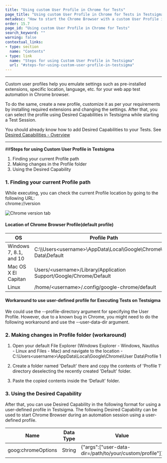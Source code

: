 ```yaml
---
title: "Using custom User Profile in Chrome for Tests"
page_title: "Using custom User Profile in Chrome for Tests in Testsigma"
metadesc: "How to start the Chrome Browser with a custom User Profile in Test Session using Testsigma"
order: 15.7
page_id: "Using custom User Profile in Chrome for Tests"
search_keyword: ""
warning: false
contextual_links:
- type: section
  name: "Contents"
- type: link
  name: "Steps for using Custom User Profile in Testsigma"
  url: "#steps-for-using-custom-user-profile-in-testsigma"
---
```

---

Custom user profiles help you emulate settings such as pre-installed extensions, specific location, language, etc. for your web app test automation in Chrome browser. 

To do the same, create a new profile, customize it as per your requirements by installing required extensions and changing the settings. After that, you can select the profile using Desired Capabilities in Testsigma while starting a Test Session.

You should already know how to add Desired Capabilities to your Tests. See [Desired Capabilities - Overview](https://testsigma.com/docs/desired-capabilities/overview/)

---
##**Steps for using Custom User Profile in Testsigma**

1. Finding your current Profile path
2. Making changes in the Profile folder
3. Using the Desired Capability

### **1. Finding your current Profile path**

While executing, you can check the current Profile location by going to the following URL: <br>chrome://version

![Chrome version tab](https://docs.testsigma.com/images/custom-user-profile-chrome/chrome-version-tab.png)

#### **Location of Chrome Browser Profile(default profile)**

|**OS**|**Profile Path**|
|---|---|
|Windows 7, 8.1, and 10|C:\\\Users\<username>\AppData\Local\Google\Chrome\User Data\Default|
|Mac OS X El Capitan|Users/\<username>/Library/Application Support/Google/Chrome/Default|
|Linux|/home/\<username>/.config/google-chrome/default|

#### **Workaround to use user-defined profile for Executing Tests on Testsigma**

We could use the --profile-directory argument for specifying the User Profile. However, due to a known bug in Chrome, you might need to do the following workaround and use the --user-data-dir argument.

### **2. Making changes in Profile folder (workaround)**

1. Open your default File Explorer (Windows Explorer - Windows, Nautilus - Linux and Files - Mac) and navigate to the location - 
C:\Users\<username>\AppData\Local\Google\Chrome\User Data\Profile 1

2. Create a folder named 'Default' there and copy the contents of 'Profile 1' directory deselecting the recently created 'Default' folder.

3. Paste the copied contents inside the ‘Default' folder.

### **3. Using the Desired Capability**

After that, you can use Desired Capability in the following format for using a user-defined profile in Testsigma. The following Desired Capability can be used to start Chrome Browser during an automation session using a user-defined profile.

|Name|Data Type|Value|
|---|---|---|
|goog:chromeOptions|String|{"args":["user-data-dir=/path/to/your/custom/profile"]}|


